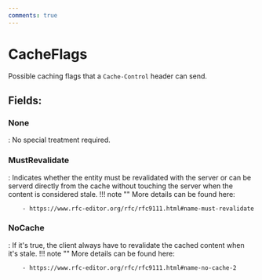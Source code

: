 ```yaml
---
comments: true
---
```

# CacheFlags

Possible caching flags that a `Cache-Control` header can send. 

## **Fields**:
### **None**
: No special treatment required. 
### **MustRevalidate**
: Indicates whether the entity must be revalidated with the server or can be serverd directly from the cache without touching the server when the content is considered stale. 
	!!! note ""
		More details can be found here: 

		- https://www.rfc-editor.org/rfc/rfc9111.html#name-must-revalidate



### **NoCache**
: If it's true, the client always have to revalidate the cached content when it's stale. 
	!!! note ""
		More details can be found here: 

		- https://www.rfc-editor.org/rfc/rfc9111.html#name-no-cache-2


